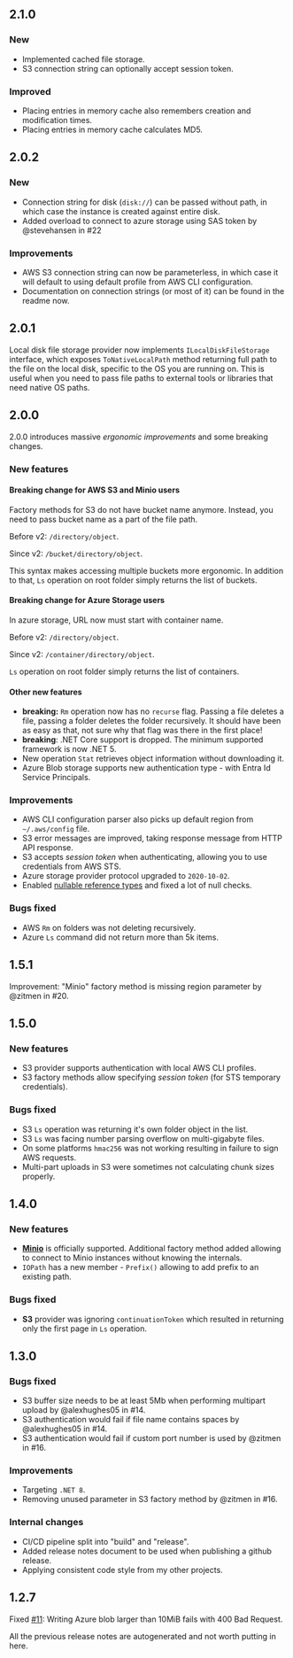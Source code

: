 ﻿## 2.1.0

### New

- Implemented cached file storage.
- S3 connection string can optionally accept session token.

### Improved

- Placing entries in memory cache also remembers creation and modification times.
- Placing entries in memory cache calculates MD5.

## 2.0.2

### New

- Connection string for disk (`disk://`) can be passed without path, in which case the instance is created against entire disk.
- Added overload to connect to azure storage using SAS token by @stevehansen in #22

### Improvements

- AWS S3 connection string can now be parameterless, in which case it will default to using default profile from AWS CLI configuration.
- Documentation on connection strings (or most of it) can be found in the readme now.

## 2.0.1

Local disk file storage provider now implements `ILocalDiskFileStorage` interface, which exposes `ToNativeLocalPath` method returning full path to the file on the local disk, specific to the OS you are running on. This is useful when you need to pass file paths to external tools or libraries that need native OS paths.

## 2.0.0

2.0.0 introduces massive *ergonomic improvements* and some breaking changes.

### New features

#### Breaking change for AWS S3 and Minio users

Factory methods for S3 do not have bucket name anymore. Instead, you need to pass bucket name as a part of the file path.

Before v2: `/directory/object`.

Since v2: `/bucket/directory/object`.

This syntax makes accessing multiple buckets more ergonomic. In addition to that, `Ls` operation on root folder simply returns the list of buckets.

#### Breaking change for Azure Storage users

In azure storage, URL now must start with container name. 

Before v2: `/directory/object`.

Since v2: `/container/directory/object`.

`Ls` operation on root folder simply returns the list of containers.

#### Other new features

- **breaking:** `Rm` operation now has no `recurse` flag. Passing a file deletes a file, passing a folder deletes the folder recursively. It should have been as easy as that, not sure why that flag was there in the first place!
- **breaking**: .NET Core support is dropped. The minimum supported framework is now .NET 5.
- New operation `Stat` retrieves object information without downloading it.
- Azure Blob storage supports new authentication type - with Entra Id Service Principals.

### Improvements

- AWS CLI configuration parser also picks up default region from `~/.aws/config` file.
- S3 error messages are improved, taking response message from HTTP API response.
- S3 accepts *session token* when authenticating, allowing you to use credentials from AWS STS.
- Azure storage provider protocol upgraded to `2020-10-02`.
- Enabled [nullable reference types](https://learn.microsoft.com/en-us/dotnet/csharp/nullable-references) and fixed a lot of null checks.

### Bugs fixed

- AWS `Rm` on folders was not deleting recursively.
- Azure `Ls` command did not return more than 5k items.

## 1.5.1

Improvement: "Minio" factory method is missing region parameter by @zitmen in #20.

## 1.5.0

### New features

- S3 provider supports authentication with local AWS CLI profiles.
- S3 factory methods allow specifying *session token* (for STS temporary credentials).

### Bugs fixed

- S3 `Ls` operation was returning it's own folder object in the list.
- S3 `Ls` was facing number parsing overflow on multi-gigabyte files.
- On some platforms `hmac256` was not working resulting in failure to sign AWS requests.
- Multi-part uploads in S3 were sometimes not calculating chunk sizes properly.

## 1.4.0

### New features

- [**Minio**](https://min.io/) is officially supported. Additional factory method added allowing to connect to Minio instances without knowing the internals.
- `IOPath` has a new member - `Prefix()` allowing to add prefix to an existing path.

### Bugs fixed

- **S3** provider was ignoring `continuationToken` which resulted in returning only the first page in `Ls` operation.

## 1.3.0

### Bugs fixed

- S3 buffer size needs to be at least 5Mb when performing multipart upload by @alexhughes05 in #14.
- S3 authentication would fail if file name contains spaces by @alexhughes05 in #14.
- S3 authentication would fail if custom port number is used by @zitmen in #16.

### Improvements

- Targeting `.NET 8`.
- Removing unused parameter in S3 factory method by @zitmen in #16.

### Internal changes

- CI/CD pipeline split into "build" and "release".
- Added release notes document to be used when publishing a github release.
- Applying consistent code style from my other projects.

## 1.2.7

Fixed [#11](https://github.com/aloneguid/stowage/issues/11): Writing Azure blob larger than 10MiB fails with 400 Bad Request.

All the previous release notes are autogenerated and not worth putting in here.
